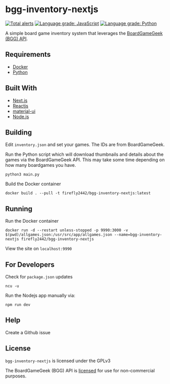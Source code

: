 # bgg-inventory-nextjs

[![Total alerts](https://img.shields.io/lgtm/alerts/g/firefly2442/bgg-inventory-nextjs.svg?logo=lgtm&logoWidth=18)](https://lgtm.com/projects/g/firefly2442/bgg-inventory-nextjs/alerts/)
[![Language grade: JavaScript](https://img.shields.io/lgtm/grade/javascript/g/firefly2442/bgg-inventory-nextjs.svg?logo=lgtm&logoWidth=18)](https://lgtm.com/projects/g/firefly2442/bgg-inventory-nextjs/context:javascript)
[![Language grade: Python](https://img.shields.io/lgtm/grade/python/g/firefly2442/bgg-inventory-nextjs.svg?logo=lgtm&logoWidth=18)](https://lgtm.com/projects/g/firefly2442/bgg-inventory-nextjs/context:python)

A simple board game inventory system that leverages
the [BoardGameGeek (BGG) API](https://boardgamegeek.com/wiki/page/BGG_XML_API2).

## Requirements

* [Docker](https://www.docker.com/)
* [Python](https://www.python.org/)

## Built With

* [Next.js](https://nextjs.org/)
* [Reactjs](https://reactjs.org/)
* [material-ui](https://material-ui.com/)
* [Node.js](https://nodejs.org/)

## Building

Edit `inventory.json` and set your games.  The IDs are from BoardGameGeek.

Run the Python script which will download thumbnails and details about the
games via the BoardGameGeek API.  This may take some time depending
on how many boardgames you have.

`python3 main.py`

Build the Docker container

`docker build . --pull -t firefly2442/bgg-inventory-nextjs:latest`

## Running

Run the Docker container

`docker run -d --restart unless-stopped -p 9990:3000 -v $(pwd)/allgames.json:/usr/src/app/allgames.json --name=bgg-inventory-nextjs firefly2442/bgg-inventory-nextjs`

View the site on `localhost:9990`

## For Developers

Check for `package.json` updates

`ncu -u`

Run the Nodejs app manually via:

`npm run dev`

## Help

Create a Github issue

## License

`bgg-inventory-nextjs` is licensed under the GPLv3

The BoardGameGeek (BGG) API is [licensed](https://boardgamegeek.com/wiki/page/XML_API_Terms_of_Use#)
for use for non-commercial purposes.
